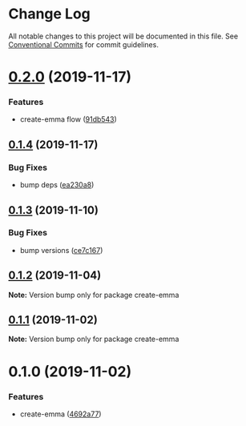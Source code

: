 # Change Log

All notable changes to this project will be documented in this file.
See [Conventional Commits](https://conventionalcommits.org) for commit guidelines.

# [0.2.0](https://github.com/maticzav/emma-cli/compare/create-emma@0.1.4...create-emma@0.2.0) (2019-11-17)


### Features

* create-emma flow ([91db543](https://github.com/maticzav/emma-cli/commit/91db543b78b6a1b9633734f01482a9362493d560))





## [0.1.4](https://github.com/maticzav/emma-cli/compare/create-emma@0.1.3...create-emma@0.1.4) (2019-11-17)


### Bug Fixes

* bump deps ([ea230a8](https://github.com/maticzav/emma-cli/commit/ea230a8b143694c2a02e7c913a08ca1b5d18e1a7))





## [0.1.3](https://github.com/maticzav/emma-cli/compare/create-emma@0.1.2...create-emma@0.1.3) (2019-11-10)


### Bug Fixes

* bump versions ([ce7c167](https://github.com/maticzav/emma-cli/commit/ce7c167e67af76fa4b558f2bd91fcf16633be1cf))





## [0.1.2](https://github.com/maticzav/emma-cli/compare/create-emma@0.1.1...create-emma@0.1.2) (2019-11-04)

**Note:** Version bump only for package create-emma





## [0.1.1](https://github.com/maticzav/emma-cli/compare/create-emma@0.1.0...create-emma@0.1.1) (2019-11-02)

**Note:** Version bump only for package create-emma





# 0.1.0 (2019-11-02)


### Features

* create-emma ([4692a77](https://github.com/maticzav/emma-cli/commit/4692a77c6d73e5d5d465d67c362012adb9b9bedd))
